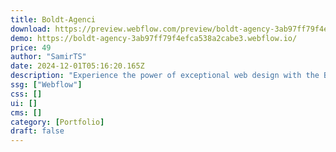 ```yaml
---
title: Boldt-Agenci
download: https://preview.webflow.com/preview/boldt-agency-3ab97ff79f4efca538a2cabe3?utm_medium=preview_link&utm_source=designer&utm_content=boldt-agency-3ab97ff79f4efca538a2cabe3&preview=6e95b282e4ec652f7d2565214325ec5d&locale=en&workflow=preview
demo: https://boldt-agency-3ab97ff79f4efca538a2cabe3.webflow.io/
price: 49
author: "SamirTS"
date: 2024-12-01T05:16:20.165Z
description: "Experience the power of exceptional web design with the Boldt-Agenci Webflow agency template. Are you ready to take your agency's online presence to new heights? Look no further! Our Template is designed to empower digital agencies."
ssg: ["Webflow"]
css: []
ui: []
cms: []
category: [Portfolio]
draft: false
---
```

